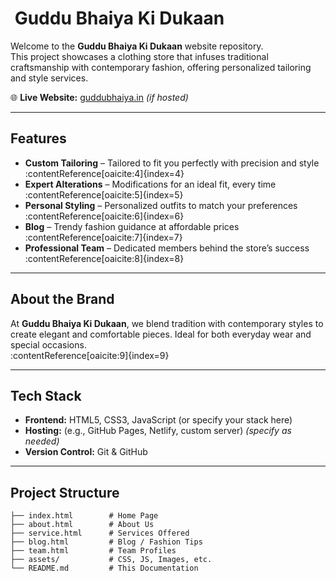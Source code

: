 # ​ Guddu Bhaiya Ki Dukaan

Welcome to the **Guddu Bhaiya Ki Dukaan** website repository.  
This project showcases a clothing store that infuses traditional craftsmanship with contemporary fashion, offering personalized tailoring and style services.

🌐 **Live Website:** [guddubhaiya.in](https://guddubhaiya.in/) *(if hosted)*

---

##  Features

- **Custom Tailoring** – Tailored to fit you perfectly with precision and style  
  :contentReference[oaicite:4]{index=4}
- **Expert Alterations** – Modifications for an ideal fit, every time  
  :contentReference[oaicite:5]{index=5}
- **Personal Styling** – Personalized outfits to match your preferences  
  :contentReference[oaicite:6]{index=6}
- **Blog** – Trendy fashion guidance at affordable prices  
  :contentReference[oaicite:7]{index=7}
- **Professional Team** – Dedicated members behind the store’s success  
  :contentReference[oaicite:8]{index=8}

---

##  About the Brand

At **Guddu Bhaiya Ki Dukaan**, we blend tradition with contemporary styles to create elegant and comfortable pieces. Ideal for both everyday wear and special occasions.  
:contentReference[oaicite:9]{index=9}

---

##  Tech Stack

- **Frontend:** HTML5, CSS3, JavaScript (or specify your stack here)  
- **Hosting:** (e.g., GitHub Pages, Netlify, custom server) *(specify as needed)*  
- **Version Control:** Git & GitHub

---

##  Project Structure

```text
├── index.html        # Home Page
├── about.html        # About Us
├── service.html      # Services Offered
├── blog.html         # Blog / Fashion Tips
├── team.html         # Team Profiles
├── assets/           # CSS, JS, Images, etc.
└── README.md         # This Documentation
